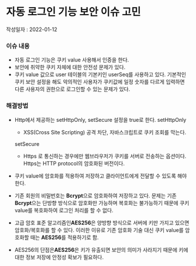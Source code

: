# 자동 로그인 기능 보안 이슈 고민

작성일자 : 2022-01-12



### 이슈 내용 

- 자동 로그인 기능은 쿠키 value 사용해서 인증을 한다.
- 보안에 취약한 쿠키 자체에 대한 안전성 문제가 있다.
- 쿠키 value 값으로 user 테이블의 기본키인 userSeq를 사용하고 있다. 기본적인 쿠키 보안 설정을 해도 악의적인 사용자가 쿠키값에 일정 숫자를 다르게 입력하면 다른 사용자의 권한으로 로그인할 수 있는 문제가 있다.



### 해결방법 

- Http에서 제공하는 setHttpOnly, setSecure 설정을 true로 한다.
  setHttpOnly

  - XSS(Cross Site Scripting) 공격 차단, 자바스크립트로 쿠키 조회를 막는다.

  setSecure

  - Https 로 통신하는 경우에만 웹브라우저가 쿠키를 서버로 전송하는 옵션이다. Https는 HTTP protocol의 암호화된 버전이다.

- 쿠키 value에 암호화를 적용하여 저장하고 클라이언트에게 전달할 수 있도록 해야한다.

- 기존 회원의 비밀번호는 **Bcrypt**으로 암호화하여 저장하고 있다. 문제는 기존 **Bcrypt**으는 단방향 방식으로 암호화만 가능하며 복호화는 불가능하기 때문에 쿠키 value를 복호화하여 로그인 처리를 할 수 없다.

- 고급 암호 표준 알고리즘인**AES256**은 양방향 방식으로 서버에 키만 가지고 있으면 암호화/복호화를 할 수 있다. 이러한 이유로 기존 암호화 기술 대신 쿠키 value를 암호화할 때는 **AES256**를 적용하기로 함.

- AES256의 단점은**AES256**은 키가 유출되면 보안의 의미가 사라지기 때문에 키에 대한 정보 저장에 안정성 확보가 필요하다.

